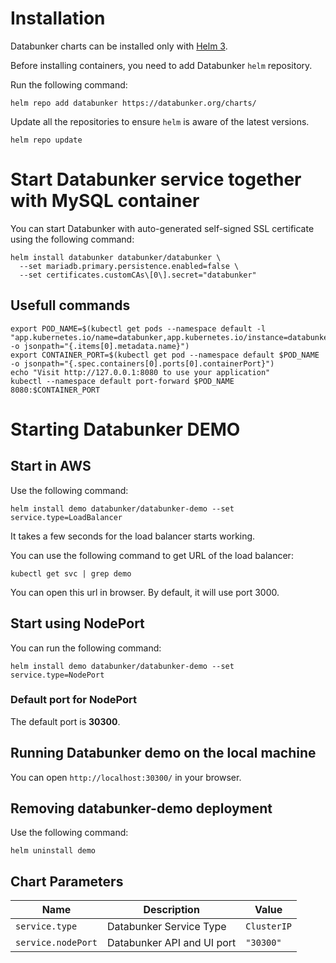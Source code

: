 # Installation

Databunker charts can be installed only with [Helm 3](https://helm.sh/docs/).

Before installing containers, you need to add Databunker ```helm``` repository.

Run the following command:
```
helm repo add databunker https://databunker.org/charts/
```

Update all the repositories to ensure ```helm``` is aware of the latest versions.
```
helm repo update
```

# Start Databunker service together with MySQL container

You can start Databunker with auto-generated self-signed SSL certificate using the following command:
```
helm install databunker databunker/databunker \
  --set mariadb.primary.persistence.enabled=false \
  --set certificates.customCAs\[0\].secret="databunker"
```

## Usefull commands

```
export POD_NAME=$(kubectl get pods --namespace default -l "app.kubernetes.io/name=databunker,app.kubernetes.io/instance=databunker" -o jsonpath="{.items[0].metadata.name}")
export CONTAINER_PORT=$(kubectl get pod --namespace default $POD_NAME -o jsonpath="{.spec.containers[0].ports[0].containerPort}")
echo "Visit http://127.0.0.1:8080 to use your application"
kubectl --namespace default port-forward $POD_NAME 8080:$CONTAINER_PORT
```


# Starting Databunker DEMO

## Start in AWS
Use the following command:
```
helm install demo databunker/databunker-demo --set service.type=LoadBalancer
```

It takes a few seconds for the load balancer starts working.

You can use the following command to get URL of the load balancer:

```
kubectl get svc | grep demo
```

You can open this url in browser. By default, it will use port 3000.


## Start using NodePort
You can run the following command:
```
helm install demo databunker/databunker-demo --set service.type=NodePort
```

### Default port for NodePort

The default port is **30300**.

## Running Databunker demo on the local machine

You can open `http://localhost:30300/` in your browser.

## Removing **databunker-demo** deployment

Use the following command:
```
helm uninstall demo
```

## Chart Parameters

| Name                            | Description                                                | Value                |
| ------------------------------- | ---------------------------------------------------------- | -------------------- |
| `service.type`                  | Databunker Service Type                                    | `ClusterIP`          |
| `service.nodePort`              | Databunker API and UI port                                 | `"30300"`            |
